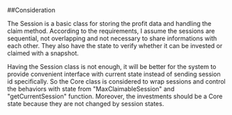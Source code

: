 ##Consideration

The Session is a basic class for storing the profit data and handling the claim method. According to the requirements, I assume the sessions are sequential, not overlapping and not necessary to share informations with each other. They also have the state to verify whether it can be invested or claimed with a snapshot.

Having the Session class is not enough, it will be better for the system to provide convenient interface with current state instead of sending session id specifically. So the Core class is considered to wrap sessions and control the behaviors with state from "MaxClaimableSession" and "getCurrentSession" function. Moreover, the investments should be a Core state because they are not changed by session states.

